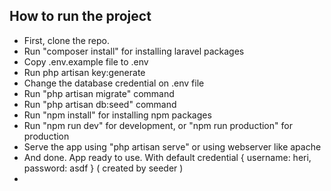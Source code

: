
## How to run the project

- First, clone the repo.
- Run "composer install" for installing laravel packages
- Copy .env.example file to .env
- Run php artisan key:generate
- Change the database credential on .env file
- Run "php artisan migrate" command
- Run "php artisan db:seed" command
- Run "npm install" for installing npm packages
- Run "npm run dev" for development, or "npm run production" for production
- Serve the app using "php artisan serve" or using webserver like apache
- And done. App ready to use. With default credential { username: heri, password: asdf } ( created by seeder )
- 

